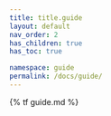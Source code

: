 ```yaml
---
title: title.guide
layout: default
nav_order: 2
has_children: true
has_toc: true

namespace: guide
permalink: /docs/guide/
---
```

{% tf guide.md %}